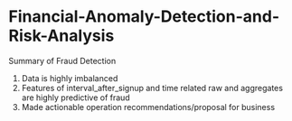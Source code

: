 # Financial-Anomaly-Detection-and-Risk-Analysis
Summary of Fraud Detection

1. Data is highly imbalanced
2. Features of interval_after_signup and time related raw and aggregates are highly predictive of fraud
3. Made actionable operation recommendations/proposal for business
